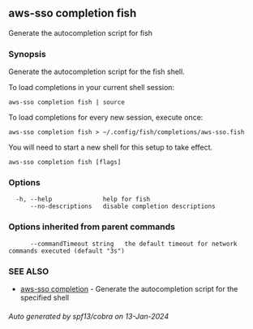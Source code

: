 ## aws-sso completion fish

Generate the autocompletion script for fish

### Synopsis

Generate the autocompletion script for the fish shell.

To load completions in your current shell session:

	aws-sso completion fish | source

To load completions for every new session, execute once:

	aws-sso completion fish > ~/.config/fish/completions/aws-sso.fish

You will need to start a new shell for this setup to take effect.


```
aws-sso completion fish [flags]
```

### Options

```
  -h, --help              help for fish
      --no-descriptions   disable completion descriptions
```

### Options inherited from parent commands

```
      --commandTimeout string   the default timeout for network commands executed (default "3s")
```

### SEE ALSO

* [aws-sso completion](aws-sso_completion.md)	 - Generate the autocompletion script for the specified shell

###### Auto generated by spf13/cobra on 13-Jan-2024
